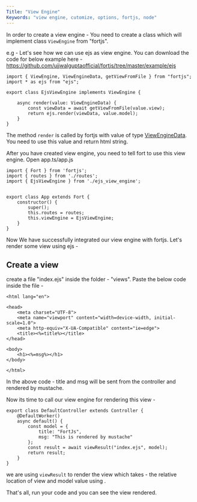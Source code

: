 ```yaml
---
Title: "View Engine"
Keywords: "view engine, cutomize, options, fortjs, node"
---
```


In order to create a view engine - You need to create a class which will implement class `ViewEngine` from "fortjs".

e.g - Let's see how we can use ejs as view engine. You can download the code for below example here - https://github.com/ujjwalguptaofficial/fortjs/tree/master/example/ejs

```
import { ViewEngine, ViewEngineData, getViewFromFile } from "fortjs";
import * as ejs from "ejs"; 

export class EjsViewEngine implements ViewEngine {

    async render(value: ViewEngineData) {
        const viewData = await getViewFromFile(value.view);
        return ejs.render(viewData, value.model);
    }
}
```

The method `render` is called by fortjs with value of type [ViewEngineData](/tutorial/view-engine-data). You need to use this value and return html string.

After you have created view engine, you need to tell fort to use this view engine. Open app.ts/app.js

```
import { Fort } from 'fortjs';
import { routes } from './routes';
import { EjsViewEngine } from './ejs_view_engine';


export class App extends Fort {
    constructor() {
        super();
        this.routes = routes;
        this.viewEngine = EjsViewEngine;
    }
}
```

Now We have successfully integrated our view engine with fortjs. Let's render some view using ejs - 

## Create a view

create a file "index.ejs" inside the folder - "views". Paste the below code inside the file -

```
<html lang="en">

<head>
    <meta charset="UTF-8">
    <meta name="viewport" content="width=device-width, initial-scale=1.0">
    <meta http-equiv="X-UA-Compatible" content="ie=edge">
    <title><%=title%></title>
</head>

<body>
    <h1><%=msg%></h1>
</body>

</html>
```

In the above code - title and msg will be sent from the controller and rendered by mustache. 

Now its time to call our view engine for rendering this view - 

```
export class DefaultController extends Controller {
    @DefaultWorker()
    async default() {
        const model = {
            title: "FortJs",
            msg: "This is rendered by mustache"
        };
        const result = await viewResult("index.ejs", model);
        return result;
    }
}
```

we are using `viewResult` to render the view  which takes - the relative location of view and model value using . 

That's all, run your code and you can see the view rendered.